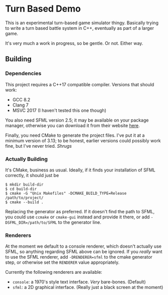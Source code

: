 # Turn Based Demo

This is an experimental turn-based game simulator thingy. Basically trying to
write a turn based battle system in C++, eventually as part of a larger game.

It's very much a work in progress, so be gentle. Or not. Either way.

## Building

### Dependencies

This project requires a C++17 compatible compiler. Versions that should work:
- GCC 8.2
- Clang 7
- MSVC 2017 (I haven't tested this one though)

You also need SFML version 2.5; it may be available on your package manager,
otherwise you can download it from their website [here][SFML].

Finally, you need CMake to generate the project files. I've put it at a
minimum version of 3.13; to be honest, earlier versions could possibly work
fine, but I've never tried. *Shrugs*

[SFML]: https://www.sfml-dev.org

### Actually Building

It's CMake, business as usual. Ideally, if it finds your installation of SFML
correctly, it should just be

    $ mkdir build-dir
    $ cd build-dir
    $ cmake -G "Unix Makefiles" -DCMAKE_BUILD_TYPE=Release /path/to/project/
    $ cmake --build .

Replacing the generator as preferred. If it doesn't find the path to SFML, you
could use `ccmake` or `cmake-gui` instead and provide it there, or add
`-DSFML_DIR=/path/to/SFML` to the generator line.

### Renderers

At the moment we default to a console renderer, which doesn't actually use
SFML, so anything regarding SFML above can be ignored. If you _really_ want to
use the SFML renderer, add `-DRENDERER=sfml` to the cmake generator step, or
otherwise set the `RENDERER` value appropriately.

Currently the following renderers are available:

- `console`: a 1970's style text interface. _Very_ bare-bones. (Default)
- `sfml`: a 2D graphical interface. (Really just a black screen at the moment)
